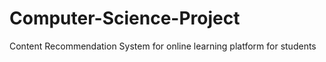 # Computer-Science-Project
Content Recommendation System for online learning platform for students 
